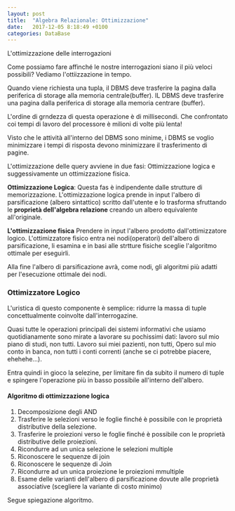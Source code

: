 ```yaml
---
layout: post
title:  "Algebra Relazionale: Ottimizzazione"
date:   2017-12-05 8:18:49 +0100
categories: DataBase
---
```


L'ottimizzazione delle interrogazioni

Come possiamo fare affinché le nostre interrogazioni siano il più veloci possibili?
Vediamo l'ottiizzazione in tempo.

Quando viene richiesta una tupla, il DBMS deve trasferire la pagina dalla periferica di storage alla memoria centrale(buffer). IL DBMS deve trasferire una pagina dalla periferica di storage alla memoria centrare (buffer).

L'ordine di grndezza di questa operazione è di millisecondi. Che confrontato coi tempi di lavoro del processore è milioni di volte più lenta!

Visto che le attività all'interno del DBMS sono minime, i DBMS se voglio minimizzare i tempi di risposta devono minimizzare il trasferimento di pagine.


L'ottimizzazione delle query avviene in due fasi: Ottimizzazione logica e suggessivamente un ottimizzazione fisica.

**Ottimizzazione Logica**: Questa fas è indipendente dalle strutture di memorizzazione. L'ottimizzazione logica prende in input l'albero di parsificazione (albero sintattico) scritto dall'utente e lo trasforma sfruttando le **proprietà dell'algebra relazione** creando un albero equivalente all'originale.


**L'ottimizzazione fisica** Prendere in input l'albero prodotto dall'ottimizzatore logico.
L'ottimizzatore fisico entra nei nodi(operatori) dell'albero di parsificazione, li esamina e in basi alle strtture fisiche sceglie l'algoritmo ottimale per eseguirli.

Alla fine l'albero di parsificazione avrà, come nodi, gli algoritmi più adatti per l'esecuzione ottimale dei nodi.

<h3>Ottimizzatore Logico</h3>

L'uristica di questo componente è semplice: ridurre la massa di tuple concettualmente coinvolte dall'interrogazine.

Quasi tutte le operazioni principali dei sistemi informativi che usiamo quotidianamente sono mirate a lavorare su pochissimi dati: lavoro sul mio piano di studi, non tutti. Lavoro sui miei pazienti, non tutti, Opero sul mio conto in banca, non tutti i conti correnti (anche se ci potrebbe piacere, ehehehe...). 

Entra quindi in gioco la selezine, per limitare fin da subito il numero di tuple e spingere l'operazione più in basso possibile all'interno dell'albero.

<h4>Algoritmo di ottimizzazione logica</h4>

1. Decomposizione degli AND
2. Trasferire le selezioni verso le foglie finché è possibile con le proprietà distributive della selezione. 
3. Trasferire le proiezioni verso le foglie finché è possibile con le proprietà distributive delle proiezioni.
4. Ricondurre ad un unica selezione le selezioni multiple
5. Riconoscere le sequenze di join
6. Riconoscere le sequenze di Join
6. Ricondurre ad un unica proiezione le proiezioni mmultiple
7. Esame delle varianti dell'albero di parsificazione dovute alle proprietà associative (scegliere la variante di costo minimo)


Segue spiegazione algoritmo.



